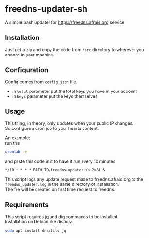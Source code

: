 # freedns-updater-sh
A simple bash updater for https://freedns.afraid.org service


## Installation

Just get a zip and copy the code from `/src` directory to wherever you choose in your machine.

## Configuration

Config comes from `config.json` file. 

* in `total` parameter put the total keys you have in your account
* in `keys` parameter put the keys themselves

## Usage

This thing, in theory, only updates when your public IP changes.  
So configure a cron job to your hearts content.  

An example:  
run this
```bash
crontab -e
```
and paste this code in it to have it run every 10 minutes
```
*/10 * * * * PATH_TO/freedns-updater.sh 2>&1 &
```

This script logs any update request made to freedns.afraid.org to the `freedns_updater.log` in the same directory of installation.  
The file will be created on first time request to freedns.

## Requirements

This script requires [jq](https://stedolan.github.io/jq/) and dig commands to be installed.  
Installation on Debian like distros:
```bash
sudo apt install dnsutils jq
```
